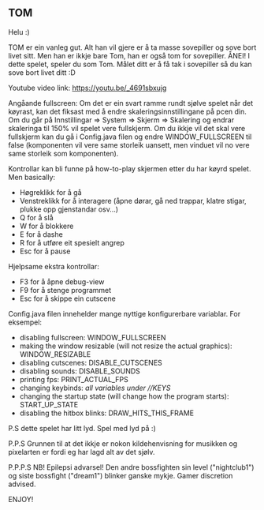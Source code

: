 ## TOM
Helu :)

TOM er ein vanleg gut. Alt han vil gjere er å ta masse sovepiller og sove bort livet sitt. 
Men han er ikkje bare Tom, han er også tom for sovepiller. ÅNEI! I dette spelet, speler du som Tom. 
Målet ditt er å få tak i sovepiller så du kan sove bort livet ditt :D

Youtube video link: https://youtu.be/_4691sbxujg 

Angåande fullscreen: Om det er ein svart ramme rundt sjølve spelet når det køyrast, kan det fiksast med å endre skaleringsinnstillingane på pcen din. Om du går på Innstillingar => System => Skjerm => Skalering og endrar skaleringa til 150% vil spelet vere fullskjerm. Om du ikkje vil det skal vere fullskjerm kan du gå i Config.java filen og endre WINDOW_FULLSCREEN til false (komponenten vil vere same storleik uansett, men vinduet vil no vere same storleik som komponenten). 

Kontrollar kan bli funne på how-to-play skjermen etter du har køyrd spelet. Men basically:
- Høgreklikk for å gå
- Venstreklikk for å interagere (åpne dørar, gå ned trappar, klatre stigar, plukke opp gjenstandar osv...)
- Q for å slå
- W for å blokkere
- E for å dashe
- R for å utføre eit spesielt angrep
- Esc for å pause

Hjelpsame ekstra kontrollar:
- F3 for å åpne debug-view
- F9 for å stenge programmet
- Esc for å skippe ein cutscene

Config.java filen innehelder mange nyttige konfigurerbare variablar. 
For eksempel:
- disabling fullscreen: WINDOW_FULLSCREEN
- making the window resizable (will not resize the actual graphics): WINDOW_RESIZABLE
- disabling cutscenes: DISABLE_CUTSCENES
- disabling sounds: DISABLE_SOUNDS
- printing fps: PRINT_ACTUAL_FPS
- changing keybinds: *all variables under //KEYS*
- changing the startup state (will change how the program starts): START_UP_STATE
- disabling the hitbox blinks: DRAW_HITS_THIS_FRAME

P.S dette spelet har litt lyd. Spel med lyd på :)

P.P.S Grunnen til at det ikkje er nokon kildehenvisning for musikken og pixelarten er fordi eg har lagd alt av det sjølv. 

P.P.P.S NB! Epilepsi advarsel! Den andre bossfighten sin level ("nightclub1") og siste bossfight ("dream1") blinker ganske mykje. Gamer discretion advised. 

ENJOY!